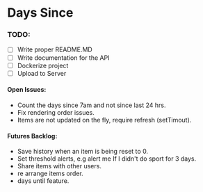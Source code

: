 # Days Since

### TODO:

- [ ] Write proper README.MD
- [ ] Write documentation for the API
- [ ] Dockerize project
- [ ] Upload to Server

#### Open Issues:

- Count the days since 7am and not since last 24 hrs.
- Fix rendering order issues.
- Items are not updated on the fly, require refresh (setTimout).

#### Futures Backlog:

- Save history when an item is being reset to 0.
- Set threshold alerts, e.g alert me If I didn't do sport for 3 days.
- Share items with other users.
- re arrange items order.
- days until feature.
